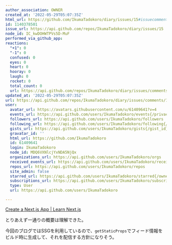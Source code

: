 ```yaml
---
author_association: OWNER
created_at: '2022-05-29T05:07:35Z'
html_url: https://github.com/IkumaTadokoro/diary/issues/15#issuecomment-1140378501
id: 1140378501
issue_url: https://api.github.com/repos/IkumaTadokoro/diary/issues/15
node_id: IC_kwDOHWTPVs5D-MuF
performed_via_github_app: 
reactions:
  "+1": 0
  "-1": 0
  confused: 0
  eyes: 0
  heart: 0
  hooray: 0
  laugh: 0
  rocket: 0
  total_count: 0
  url: https://api.github.com/repos/IkumaTadokoro/diary/issues/comments/1140378501/reactions
updated_at: '2022-05-29T05:07:35Z'
url: https://api.github.com/repos/IkumaTadokoro/diary/issues/comments/1140378501
user:
  avatar_url: https://avatars.githubusercontent.com/u/61409641?v=4
  events_url: https://api.github.com/users/IkumaTadokoro/events{/privacy}
  followers_url: https://api.github.com/users/IkumaTadokoro/followers
  following_url: https://api.github.com/users/IkumaTadokoro/following{/other_user}
  gists_url: https://api.github.com/users/IkumaTadokoro/gists{/gist_id}
  gravatar_id: ''
  html_url: https://github.com/IkumaTadokoro
  id: 61409641
  login: IkumaTadokoro
  node_id: MDQ6VXNlcjYxNDA5NjQx
  organizations_url: https://api.github.com/users/IkumaTadokoro/orgs
  received_events_url: https://api.github.com/users/IkumaTadokoro/received_events
  repos_url: https://api.github.com/users/IkumaTadokoro/repos
  site_admin: false
  starred_url: https://api.github.com/users/IkumaTadokoro/starred{/owner}{/repo}
  subscriptions_url: https://api.github.com/users/IkumaTadokoro/subscriptions
  type: User
  url: https://api.github.com/users/IkumaTadokoro

---
```

[Create a Next\.js App \| Learn Next\.js](https://nextjs.org/learn/basics/create-nextjs-app?utm_source=next-site&utm_medium=homepage-cta&utm_campaign=next-website)

とりあえず一通りの概要は理解できた。

今回のブログではSSGを利用しているので、`getStaticProps`でフィード情報をビルド時に生成して、それを配信する方針になりそう。
